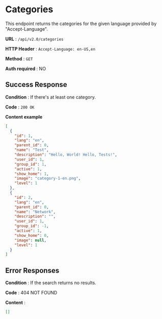 # Categories

This endpoint returns the categories for the given language provided by "Accept-Language".

**URL** : `/api/v2.0/categories`

**HTTP Header** : `Accept-Language: en-US,en`

**Method** : `GET`

**Auth required** : NO

## Success Response

**Condition** : If there's at least one category.

**Code** : `200 OK`

**Content example**

```json
[
  {
    "id": 1,
    "lang": "en",
    "parent_id": 0,
    "name": "Test",
    "description": "Hello, World! Hello, Tests!",
    "user_id": 1,
    "group_id": 1,
    "active": 1,
    "show_home": 1,
    "image": "category-1-en.png",
    "level": 1
  },
  {
    "id": 2,
    "lang": "en",
    "parent_id": 0,
    "name": "Network",
    "description": "",
    "user_id": 1,
    "group_id": -1,
    "active": 1,
    "show_home": 0,
    "image": null,
    "level": 1
  }
]
```

## Error Responses

**Condition** : If the search returns no results.

**Code** : 404 NOT FOUND

**Content** :

```json
[]
```
